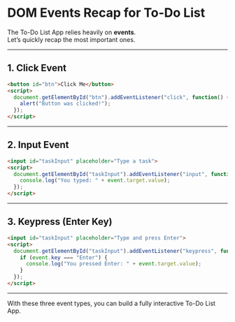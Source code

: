# DOM Events Recap for To-Do List

The To-Do List App relies heavily on **events**.  
Let’s quickly recap the most important ones.

---

## 1. Click Event
```html
<button id="btn">Click Me</button>
<script>
  document.getElementById("btn").addEventListener("click", function() {
    alert("Button was clicked!");
  });
</script>
````

---

## 2. Input Event

```html
<input id="taskInput" placeholder="Type a task">
<script>
  document.getElementById("taskInput").addEventListener("input", function(event) {
    console.log("You typed: " + event.target.value);
  });
</script>
```

---

## 3. Keypress (Enter Key)

```html
<input id="taskInput" placeholder="Type and press Enter">
<script>
  document.getElementById("taskInput").addEventListener("keypress", function(event) {
    if (event.key === "Enter") {
      console.log("You pressed Enter: " + event.target.value);
    }
  });
</script>
```

---

With these three event types, you can build a fully interactive To-Do List App.
